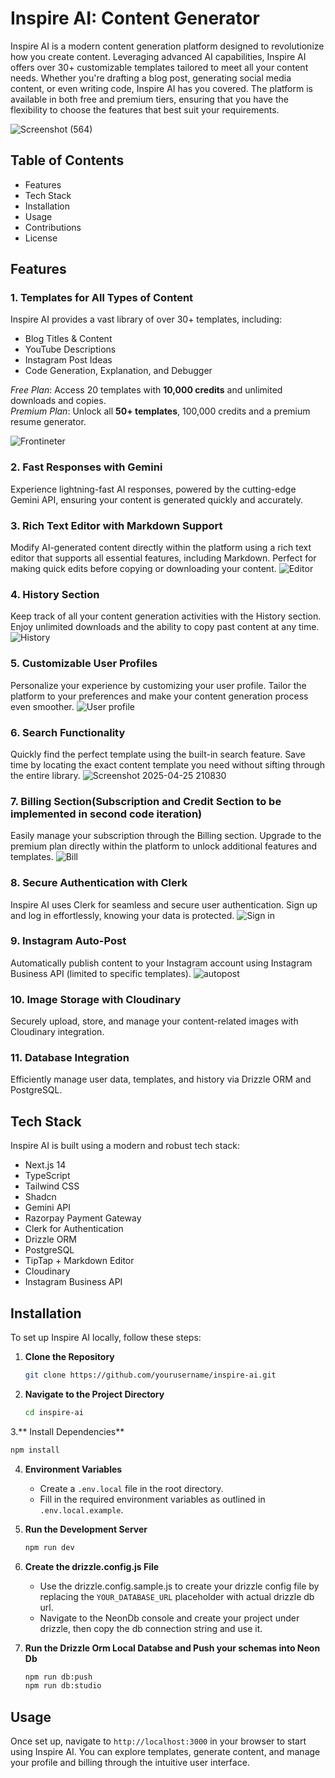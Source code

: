 # Inspire AI: Content Generator
Inspire AI is a modern content generation platform designed to revolutionize how you create content. Leveraging advanced AI capabilities, Inspire AI offers over 30+ customizable templates tailored to meet all your content needs. Whether you're drafting a blog post, generating social media content, or even writing code, Inspire AI has you covered. The platform is available in both free and premium tiers, ensuring that you have the flexibility to choose the features that best suit your requirements.

![Screenshot (564)](https://github.com/user-attachments/assets/529d8fbd-1bfe-487b-9c14-277ccc9c151f)

## Table of Contents
* Features
* Tech Stack
* Installation
* Usage
* Contributions
* License

## Features

### 1. Templates for All Types of Content
Inspire AI provides a vast library of over 30+ templates, including:

* Blog Titles & Content
* YouTube Descriptions
* Instagram Post Ideas
* Code Generation, Explanation, and Debugger
  
 _Free Plan_: Access 20 templates with **10,000 credits** and unlimited downloads and copies.  
 _Premium Plan_: Unlock all **50+ templates**, 100,000 credits and a premium resume generator.

 
![Frontineter](https://github.com/user-attachments/assets/141e226f-df28-4d95-ad97-e5f92d55459f)

 ### 2. Fast Responses with Gemini
Experience lightning-fast AI responses, powered by the cutting-edge Gemini API, ensuring your content is generated quickly and accurately.

### 3. Rich Text Editor with Markdown Support
Modify AI-generated content directly within the platform using a rich text editor that supports all essential features, including Markdown. Perfect for making quick edits before copying or downloading your content.
![Editor](https://github.com/user-attachments/assets/b420fde5-90bb-4283-acaa-bb498eac1281)

### 4. History Section
Keep track of all your content generation activities with the History section. Enjoy unlimited downloads and the ability to copy past content at any time.
![History](https://github.com/user-attachments/assets/a61686a2-1efd-4a61-9053-8f327f0a0d6d)

### 5. Customizable User Profiles
Personalize your experience by customizing your user profile. Tailor the platform to your preferences and make your content generation process even smoother.
![User profile](https://github.com/user-attachments/assets/9c8a67dc-7b4d-4536-8a60-d9b13d579a5b)

### 6. Search Functionality
Quickly find the perfect template using the built-in search feature. Save time by locating the exact content template you need without sifting through the entire library.
![Screenshot 2025-04-25 210830](https://github.com/user-attachments/assets/0aceff31-9dc8-4208-a23e-14e5e7356c85)

### 7. Billing Section(Subscription and Credit Section to be implemented in second code iteration)
Easily manage your subscription through the Billing section. Upgrade to the premium plan directly within the platform to unlock additional features and templates.
![Bill](https://github.com/user-attachments/assets/f4d1e391-a1b0-4cc9-a82d-2027cdee699f)

### 8. Secure Authentication with Clerk
Inspire AI uses Clerk for seamless and secure user authentication. Sign up and log in effortlessly, knowing your data is protected.
![Sign in](https://github.com/user-attachments/assets/a6a7483f-c40f-4704-b5a5-371df69b673e)

### 9. Instagram Auto-Post
Automatically publish content to your Instagram account using Instagram Business API (limited to specific templates).
![autopost](https://github.com/user-attachments/assets/c24f62e8-2c7a-4858-bab9-b3b16b012386)

### 10. Image Storage with Cloudinary
Securely upload, store, and manage your content-related images with Cloudinary integration.

### 11. Database Integration
Efficiently manage user data, templates, and history via Drizzle ORM and PostgreSQL.

## Tech Stack
Inspire AI is built using a modern and robust tech stack:

* Next.js 14
* TypeScript
* Tailwind CSS
* Shadcn
* Gemini API
* Razorpay Payment Gateway
* Clerk for Authentication
* Drizzle ORM
* PostgreSQL
* TipTap + Markdown Editor
* Cloudinary
* Instagram Business API

## Installation
To set up Inspire AI locally, follow these steps:

1. **Clone the Repository**
   
   ```bash
   git clone https://github.com/yourusername/inspire-ai.git
   ```
   
2. **Navigate to the Project Directory**
   
   ```bash
   cd inspire-ai
   ```

3.** Install Dependencies**

   ```bash
   npm install
   ```

4. **Environment Variables**
   * Create a `.env.local` file in the root directory.
   * Fill in the required environment variables as outlined in `.env.local.example`.
  
5. **Run the Development Server**

   ```bash
   npm run dev
   ```
6. **Create the drizzle.config.js File**
   * Use the drizzle.config.sample.js to create your drizzle config file by replacing the `YOUR_DATABASE_URL` placeholder with actual drizzle db url.
   * Navigate to the NeonDb console and create your project under drizzle, then copy the db connection string and use it.

6. **Run the Drizzle Orm Local Databse and Push your schemas into Neon Db**

   ```bash
   npm run db:push
   npm run db:studio
   ```

## Usage
Once set up, navigate to `http://localhost:3000` in your browser to start using Inspire AI. You can explore templates, generate content, and manage your profile and billing through the intuitive user interface.


